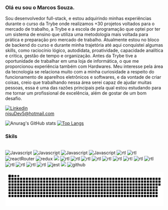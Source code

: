 ### Olá eu sou o Marcos Souza.

Sou desenvolvedor full-stack, e estou adquirindo minhas experiências durante o curso da Trybe onde realizamos +30 projetos voltados para o mercado de trabalho, a Trybe e a escola de programação que optei por ter um sistema de ensino que utiliza uma metodologia mais voltada para prática e preparação pro mercado de trabalho. Atualmente estou no bloco de backend do curso e durante minha trajetória até aqui conquistei algumas skills, como raciocínio lógico, autodidata, proatividade, capacidade analítica e critica, gestão de tempo e organização. Antes da Trybe tive a oportunidade de trabalhar em uma loja de informática, o que me proporcionou experiência também com Hardwares. Meu interesse pela área da tecnologia se relaciona muito com a minha curiosidade a respeito do funcionamento de aparelhos eletrônicos e softwares, e da vontade de criar coisas, creio que trabalhando nessa área serei capaz de ajudar muitas pessoas, essa é uma das razões principais pela qual estou estudando para me tornar um profissional de excelência, além de gostar de um bom desafio.

[![Linkedin](https://img.shields.io/badge/LinkedIn-0077B5?style=for-the-badge&logo=linkedin&logoColor=white)](https://www.linkedin.com/in/marcos-souza-a298a9209/)
<br />
<a>njsuDev5@hotmail.com</a>


![Anurag's GitHub stats](https://github-readme-stats.vercel.app/api?username=marcos2872&show_icons=true&theme=dark)
[![Top Langs](https://github-readme-stats.vercel.app/api/top-langs/?username=marcos2872&show_icons=true&theme=dark)](https://github.com/marcos2872/github-readme-stats)


### Skils

<div style="display: inline_block"><br/>
<img  alt="Javascript" src="https://img.shields.io/badge/JavaScript-F7DF1E?style=for-the-badge&logo=javascript&logoColor=black">
<img  alt="Javascript" src="https://img.shields.io/badge/HTML5-E34F26?style=for-the-badge&logo=html5&logoColor=white">
<img  alt="Javascript" src="https://img.shields.io/badge/CSS3-1572B6?style=for-the-badge&logo=css3&logoColor=white">
<image alineg=center alt="Javascript" src="https://img.shields.io/badge/React-20232A?style=for-the-badge&logo=react&logoColor=61DAFB" />
<img  alt="rtl" src="https://img.shields.io/badge/ESLint-4B3263?style=for-the-badge&logo=eslint&logoColor=white">
<img  alt="rtl" src="https://img.shields.io/badge/React_Native-20232A?style=for-the-badge&logo=react&logoColor=61DAFB">
<img  alt="reactRouter" src="https://img.shields.io/badge/React_Router-CA4245?style=for-the-badge&logo=react-router&logoColor=white">
<img  alt="redux" src="https://img.shields.io/badge/Redux-593D88?style=for-the-badge&logo=redux&logoColor=white">
<image src="https://img.shields.io/badge/Tailwind_CSS-38B2AC?style=for-the-badge&logo=tailwind-css&logoColor=white" />
<img  alt="rtl" src="https://img.shields.io/badge/styled--components-DB7093?style=for-the-badge&logo=styled-components&logoColor=white">
<img  alt="rtl" src="https://img.shields.io/badge/Material--UI-0081CB?style=for-the-badge&logo=material-ui&logoColor=white">
<img  alt="rtl" src="https://img.shields.io/badge/Node.js-43853D?style=for-the-badge&logo=node.js&logoColor=white">
<img  alt="rtl" src="https://img.shields.io/badge/Express.js-404D59?style=for-the-badge">
<img  alt="rtl" src="https://img.shields.io/badge/json%20web%20tokens-323330?style=for-the-badge&logo=json-web-tokens&logoColor=pink">
<img  alt="rtl" src="https://img.shields.io/badge/TypeScript-007ACC?style=for-the-badge&logo=typescript&logoColor=white">
<img  alt="rtl" src="https://img.shields.io/badge/MySQL-005C84?style=for-the-badge&logo=mysql&logoColor=white">
<img  alt="rtl" src="https://img.shields.io/badge/sequelize-323330?style=for-the-badge&logo=sequelize&logoColor=blue">
<img  alt="rtl" src="https://img.shields.io/badge/MongoDB-4EA94B?style=for-the-badge&logo=mongodb&logoColor=white">
<img  alt="rtl" src="https://img.shields.io/badge/docker-%230db7ed.svg?style=for-the-badge&logo=docker&logoColor=white">
<img  alt="rtl" src="https://img.shields.io/badge/testing%20library-323330?style=for-the-badge&logo=testing-library&logoColor=red">
<img  alt="rtl" src="https://img.shields.io/badge/mocha.js-323330?style=for-the-badge&logo=mocha&logoColor=Brown">
<img  alt="rtl" src="https://img.shields.io/badge/chai.js-323330?style=for-the-badge&logo=chai&logoColor=red">
<img  alt="jest" src="https://img.shields.io/badge/Jest-323330?style=for-the-badge&logo=Jest&logoColor=white">
<image src="https://img.shields.io/badge/Linux-FCC624?style=for-the-badge&logo=linux&logoColor=black" />
<img  alt="github" src="https://img.shields.io/badge/GitHub-100000?style=for-the-badge&logo=github&logoColor=white">
 
 </div>
  
![snake svg](https://github.com/marcos2872/marcos2872/blob/output/github-contribution-grid-snake.svg)

